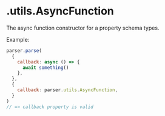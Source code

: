 # .utils.AsyncFunction

The async function constructor for a property schema types.

Example:

```javascript
parser.parse(
  {
    callback: async () => {
      await something()
    },
  },
  {
    callback: parser.utils.AsyncFunction,
  }
)
// => callback property is valid
```
